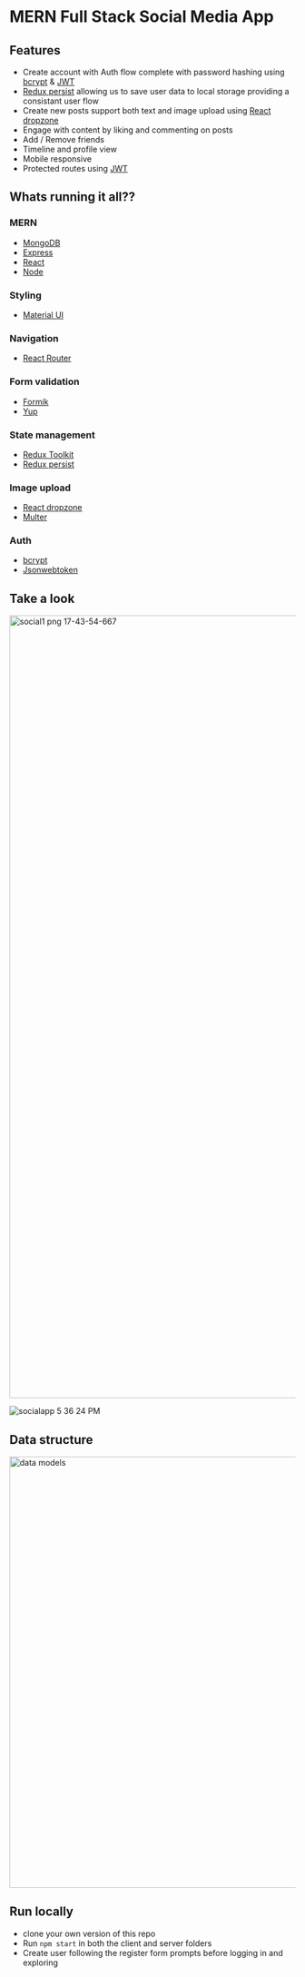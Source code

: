 # MERN Full Stack Social Media App

## Features
- Create account with Auth flow complete with password hashing using [bcrypt](https://www.npmjs.com/package/bcrypt) & [JWT](https://github.com/auth0/node-jsonwebtoken)
- [Redux persist](https://github.com/rt2zz/redux-persist) allowing us to save user data to local storage providing a consistant user flow
- Create new posts support both text and image upload using [React dropzone](https://react-dropzone.js.org/)
- Engage with content by liking and commenting on posts
- Add / Remove friends
- Timeline and profile view
- Mobile responsive
- Protected routes using [JWT](https://github.com/auth0/node-jsonwebtoken)

## Whats running it all??

### MERN
- [MongoDB](https://www.mongodb.com/)
- [Express](https://expressjs.com/)
- [React](https://reactjs.org/)
- [Node](https://nodejs.org/en/download/)

### Styling
- [Material UI](https://mui.com/material-ui/getting-started/installation/)

### Navigation
- [React Router](https://reactrouter.com/en/v6.3.0/getting-started/installation)

### Form validation
- [Formik](https://formik.org/docs/overview)
- [Yup](https://github.com/jquense/yup)

### State management
- [Redux Toolkit](https://redux-toolkit.js.org/introduction/getting-started)
- [Redux persist](https://github.com/rt2zz/redux-persist)

### Image upload
- [React dropzone](https://react-dropzone.js.org/)
- [Multer](https://github.com/expressjs/multer)

### Auth
- [bcrypt](https://www.npmjs.com/package/bcrypt)
- [Jsonwebtoken](https://github.com/auth0/node-jsonwebtoken)

## Take a look

<img width="1379" alt="social1 png 17-43-54-667" src="https://user-images.githubusercontent.com/82087605/224725321-d59cc4df-ac7a-45c4-ab0a-e03374a88d50.png">

![socialapp 5 36 24 PM](https://user-images.githubusercontent.com/82087605/224725360-2efabb24-c506-4dc5-89cc-4a99ff6bb509.png)


## Data structure

<img width="760" alt="data models" src="https://user-images.githubusercontent.com/82087605/224788450-ba78aa8e-997f-40e9-a26f-92c83bcd6394.png">


## Run locally
- clone your own version of this repo
- Run ```npm start``` in both the client and server folders
- Create user following the register form prompts before logging in and exploring
